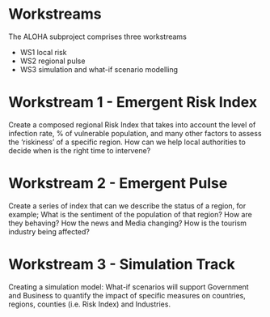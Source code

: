 # Workstreams

The ALOHA subproject comprises three workstreams
* WS1 local risk
* WS2 regional pulse
* WS3 simulation and what-if scenario modelling

# Workstream 1 - Emergent Risk Index

Create a composed regional Risk Index that takes into account the level of infection rate, % of vulnerable population, and many other factors to assess the ‘riskiness’ of a specific region. How can we help local authorities to decide when is the right time to intervene? 

# Workstream 2 - Emergent Pulse

Create a series of index that can we describe the status of a region, for example; What is the sentiment of the population of that region? How are they behaving? How the news and Media changing? How is the tourism industry being affected?


# Workstream 3 - Simulation Track

Creating a simulation model: What-if scenarios will support Government and Business to quantify the impact of specific measures on countries, regions, counties (i.e. Risk Index) and Industries. 




